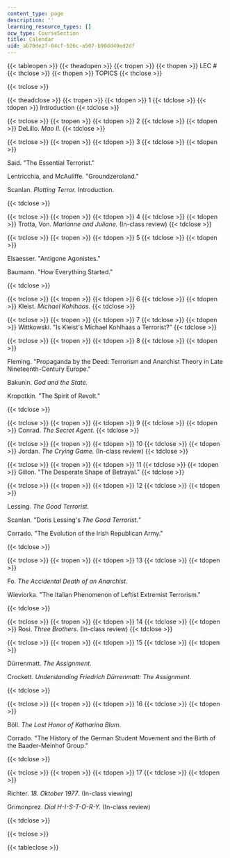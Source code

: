 ```yaml
---
content_type: page
description: ''
learning_resource_types: []
ocw_type: CourseSection
title: Calendar
uid: ab70de27-04cf-526c-a507-b90dd49ed2df
---
```


{{< tableopen >}}
{{< theadopen >}}
{{< tropen >}}
{{< thopen >}}
LEC #
{{< thclose >}}
{{< thopen >}}
TOPICS
{{< thclose >}}

{{< trclose >}}

{{< theadclose >}}
{{< tropen >}}
{{< tdopen >}}
1
{{< tdclose >}}
{{< tdopen >}}
Introduction
{{< tdclose >}}

{{< trclose >}}
{{< tropen >}}
{{< tdopen >}}
2
{{< tdclose >}}
{{< tdopen >}}
DeLillo. _Mao II._
{{< tdclose >}}

{{< trclose >}}
{{< tropen >}}
{{< tdopen >}}
3
{{< tdclose >}}
{{< tdopen >}}


Said. "The Essential Terrorist."

Lentricchia, and McAuliffe. "Groundzeroland." 

Scanlan. _Plotting Terror._ Introduction.


{{< tdclose >}}

{{< trclose >}}
{{< tropen >}}
{{< tdopen >}}
4
{{< tdclose >}}
{{< tdopen >}}
Trotta, Von. _Marianne and Juliane._ (In-class review)
{{< tdclose >}}

{{< trclose >}}
{{< tropen >}}
{{< tdopen >}}
5
{{< tdclose >}}
{{< tdopen >}}


Elsaesser. "Antigone Agonistes."

Baumann. "How Everything Started."


{{< tdclose >}}

{{< trclose >}}
{{< tropen >}}
{{< tdopen >}}
6
{{< tdclose >}}
{{< tdopen >}}
Kleist. _Michael Kohlhaas._
{{< tdclose >}}

{{< trclose >}}
{{< tropen >}}
{{< tdopen >}}
7
{{< tdclose >}}
{{< tdopen >}}
Wittkowski. "Is Kleist's Michael Kohlhaas a Terrorist?"
{{< tdclose >}}

{{< trclose >}}
{{< tropen >}}
{{< tdopen >}}
8
{{< tdclose >}}
{{< tdopen >}}


Fleming. "Propaganda by the Deed: Terrorism and Anarchist Theory in Late Nineteenth-Century Europe."

Bakunin. _God and the State._

Kropotkin. "The Spirit of Revolt."


{{< tdclose >}}

{{< trclose >}}
{{< tropen >}}
{{< tdopen >}}
9
{{< tdclose >}}
{{< tdopen >}}
Conrad. _The Secret Agent._
{{< tdclose >}}

{{< trclose >}}
{{< tropen >}}
{{< tdopen >}}
10
{{< tdclose >}}
{{< tdopen >}}
Jordan. _The Crying Game._ (In-class review)
{{< tdclose >}}

{{< trclose >}}
{{< tropen >}}
{{< tdopen >}}
11
{{< tdclose >}}
{{< tdopen >}}
Gillon. "The Desperate Shape of Betrayal."
{{< tdclose >}}

{{< trclose >}}
{{< tropen >}}
{{< tdopen >}}
12
{{< tdclose >}}
{{< tdopen >}}


Lessing. _The Good Terrorist._

Scanlan. "Doris Lessing's _The Good Terrorist._"

Corrado. "The Evolution of the Irish Republican Army."


{{< tdclose >}}

{{< trclose >}}
{{< tropen >}}
{{< tdopen >}}
13
{{< tdclose >}}
{{< tdopen >}}


Fo. _The Accidental Death of an Anarchist._

Wieviorka. "The Italian Phenomenon of Leftist Extremist Terrorism."


{{< tdclose >}}

{{< trclose >}}
{{< tropen >}}
{{< tdopen >}}
14
{{< tdclose >}}
{{< tdopen >}}
Rosi. _Three Brothers_. (In-class review)
{{< tdclose >}}

{{< trclose >}}
{{< tropen >}}
{{< tdopen >}}
15
{{< tdclose >}}
{{< tdopen >}}


Dürrenmatt. _The Assignment_.

Crockett. _Understanding Friedrich Dürrenmatt: The Assignment_.


{{< tdclose >}}

{{< trclose >}}
{{< tropen >}}
{{< tdopen >}}
16
{{< tdclose >}}
{{< tdopen >}}


Böll. _The Lost Honor of Katharina Blum_.

Corrado. "The History of the German Student Movement and the Birth of the Baader-Meinhof Group."


{{< tdclose >}}

{{< trclose >}}
{{< tropen >}}
{{< tdopen >}}
17
{{< tdclose >}}
{{< tdopen >}}


Richter. _18\. Oktober 1977_. (In-class viewing)

Grimonprez. _Dial H-I-S-T-O-R-Y._ (In-class review)


{{< tdclose >}}

{{< trclose >}}

{{< tableclose >}}